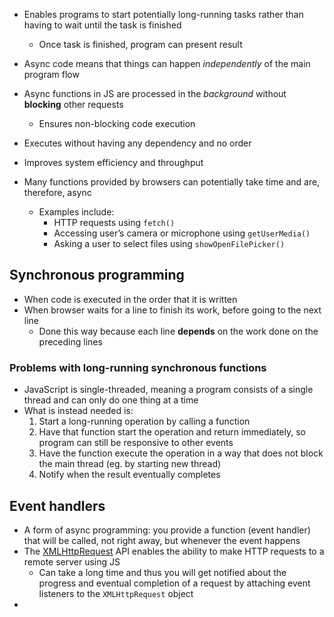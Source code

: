 - Enables programs to start potentially long-running tasks rather than having to wait until the task is finished
    - Once task is finished, program can present result
- Async code means that things can happen *independently* of the main program flow
- Async functions in JS are processed in the *background* without **blocking** other requests
    - Ensures non-blocking code execution
- Executes without having any dependency and no order
- Improves system efficiency and throughput

- Many functions provided by browsers can potentially take time and are, therefore, async
    - Examples include:
        - HTTP requests using `fetch()`
        - Accessing user’s camera or microphone using `getUserMedia()`
        - Asking a user to select files using `showOpenFilePicker()`

## Synchronous programming
- When code is executed in the order that it is written
- When browser waits for a line to finish its work, before going to the next line
    - Done this way because each line **depends** on the work done on the preceding lines

### Problems with long-running synchronous functions
- JavaScript is single-threaded, meaning a program consists of a single thread and can only do one thing at a time
- What is instead needed is:
    1. Start a long-running operation by calling a function
    2. Have that function start the operation and return immediately, so program can still be responsive to other events
    3. Have the function execute the operation in a way that does not block the main thread (eg. by starting new thread)
    4. Notify when the result eventually completes

## Event handlers
- A form of async programming: you provide a function (event handler) that will be called, not right away, but whenever the event happens
- The [XMLHttpRequest](XMLHttprequest.md) API enables the ability to make HTTP requests to a remote server using JS
    - Can take a long time and thus you will get notified about the progress and eventual completion of a request by attaching event listeners to the `XMLHttpRequest` object
- 